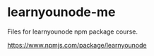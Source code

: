 # learnyounode-me
Files for learnyounode npm package course.

https://www.npmjs.com/package/learnyounode

